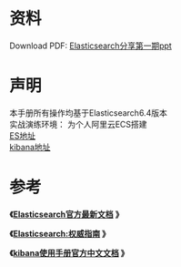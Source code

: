 # 资料  
Download PDF:  [Elasticsearch分享第一期ppt]()   
# 声明 
 本手册所有操作均基于Elasticsearch6.4版本         
 实战演练环境： 为个人阿里云ECS搭建       
 [ES地址](http://39.104.94.0:9200/)       
 [kibana地址](http://39.104.94.0:5601/)           
# 参考    
 **《[Elasticsearch官方最新文档](https://www.elastic.co/guide/en/elasticsearch/reference/current/index.html) 》**      

 **《[Elasticsearch:权威指南](https://www.elastic.co/guide/cn/elasticsearch/guide/current/index.html) 》**      
  
 **《[kibana使用手册官方中文文档](https://www.elastic.co/guide/cn/kibana/current/index.html) 》**    

